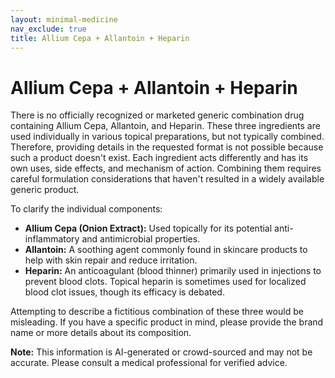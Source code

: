 ```yaml
---
layout: minimal-medicine
nav_exclude: true
title: Allium Cepa + Allantoin + Heparin
---
```


# Allium Cepa + Allantoin + Heparin

There is no officially recognized or marketed generic combination drug containing Allium Cepa, Allantoin, and Heparin.  These three ingredients are used individually in various topical preparations, but not typically combined.  Therefore, providing details in the requested format is not possible because such a product doesn't exist.  Each ingredient acts differently and has its own uses, side effects, and mechanism of action.  Combining them requires careful formulation considerations that haven't resulted in a widely available generic product.

To clarify the individual components:

* **Allium Cepa (Onion Extract):** Used topically for its potential anti-inflammatory and antimicrobial properties.
* **Allantoin:** A soothing agent commonly found in skincare products to help with skin repair and reduce irritation.
* **Heparin:** An anticoagulant (blood thinner) primarily used in injections to prevent blood clots.  Topical heparin is sometimes used for localized blood clot issues, though its efficacy is debated.


Attempting to describe a fictitious combination of these three would be misleading. If you have a specific product in mind, please provide the brand name or more details about its composition.


**Note:** This information is AI-generated or crowd-sourced and may not be accurate. Please consult a medical professional for verified advice.